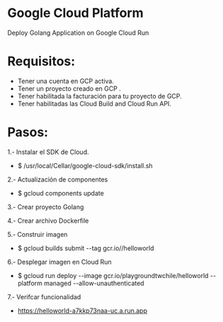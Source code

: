 # Google Cloud Platform

Deploy Golang Application on Google Cloud Run

# Requisitos:
 - Tener una cuenta en GCP activa.
 - Tener un proyecto creado en GCP <PROJECT-ID>.
 - Tener habilitada la facturación para tu proyecto de GCP.
 - Tener habilitadas las Cloud Build and Cloud Run API.
 
 
# Pasos:

1.- Instalar el SDK de Cloud.
- $ /usr/local/Cellar/google-cloud-sdk/install.sh

2.- Actualización de componentes
- $ gcloud components update

3.- Crear proyecto Golang

4.- Crear archivo Dockerfile

5.- Construir imagen
- $ gcloud builds submit --tag gcr.io/<PROJECT-ID>/helloworld

6.- Desplegar imagen en Cloud Run
- $ gcloud run deploy --image gcr.io/playgroundtwchile/helloworld --platform managed --allow-unauthenticated

7.- Verifcar funcionalidad 
- https://helloworld-a7kkp73naa-uc.a.run.app


